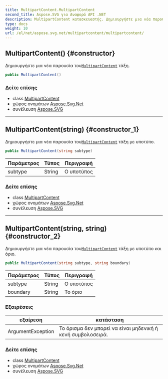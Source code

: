 ```yaml
---
title: MultipartContent.MultipartContent
second_title: Aspose.SVG για Αναφορά API .NET
description: MultipartContent κατασκευαστής. Δημιουργήστε μια νέα παρουσία τουMultipartContent τάξη.
type: docs
weight: 10
url: /el/net/aspose.svg.net/multipartcontent/multipartcontent/
---
```

## MultipartContent() {#constructor}

Δημιουργήστε μια νέα παρουσία του[`MultipartContent`](../) τάξη.

```csharp
public MultipartContent()
```

### Δείτε επίσης

* class [MultipartContent](../)
* χώρος ονομάτων [Aspose.Svg.Net](../../multipartcontent/)
* συνέλευση [Aspose.SVG](../../../)

---

## MultipartContent(string) {#constructor_1}

Δημιουργήστε μια νέα παρουσία του[`MultipartContent`](../) τάξη με υποτύπο.

```csharp
public MultipartContent(string subtype)
```

| Παράμετρος | Τύπος | Περιγραφή |
| --- | --- | --- |
| subtype | String | Ο υποτύπος |

### Δείτε επίσης

* class [MultipartContent](../)
* χώρος ονομάτων [Aspose.Svg.Net](../../multipartcontent/)
* συνέλευση [Aspose.SVG](../../../)

---

## MultipartContent(string, string) {#constructor_2}

Δημιουργήστε μια νέα παρουσία του[`MultipartContent`](../) τάξη με υποτύπο και όριο.

```csharp
public MultipartContent(string subtype, string boundary)
```

| Παράμετρος | Τύπος | Περιγραφή |
| --- | --- | --- |
| subtype | String | Ο υποτύπος |
| boundary | String | Το όριο |

### Εξαιρέσεις

| εξαίρεση | κατάσταση |
| --- | --- |
| ArgumentException | Το όρισμα δεν μπορεί να είναι μηδενική ή κενή συμβολοσειρά. |

### Δείτε επίσης

* class [MultipartContent](../)
* χώρος ονομάτων [Aspose.Svg.Net](../../multipartcontent/)
* συνέλευση [Aspose.SVG](../../../)


